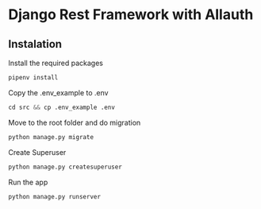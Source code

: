 # Django Rest Framework with Allauth

## Instalation

Install the required packages
```python
pipenv install
```

Copy the .env_example to .env
```python
cd src && cp .env_example .env
```


Move to the root folder and do migration
```python
python manage.py migrate
```

Create Superuser
```python
python manage.py createsuperuser
```

Run the app
```python
python manage.py runserver
```